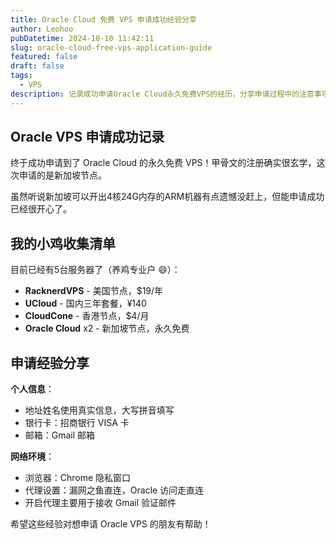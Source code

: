 ```yaml
---
title: Oracle Cloud 免费 VPS 申请成功经验分享
author: Leohoo
pubDatetime: 2024-10-10 11:42:11
slug: oracle-cloud-free-vps-application-guide
featured: false
draft: false
tags:
  - VPS
description: 记录成功申请Oracle Cloud永久免费VPS的经历，分享申请过程中的注意事项和个人服务器收集情况。
---
```


## Oracle VPS 申请成功记录

终于成功申请到了 Oracle Cloud 的永久免费 VPS！甲骨文的注册确实很玄学，这次申请的是新加坡节点。

虽然听说新加坡可以开出4核24G内存的ARM机器有点遗憾没赶上，但能申请成功已经很开心了。

## 我的小鸡收集清单

目前已经有5台服务器了（养鸡专业户 😄）：

- **RacknerdVPS** - 美国节点，$19/年
- **UCloud** - 国内三年套餐，¥140
- **CloudCone** - 香港节点，$4/月  
- **Oracle Cloud** x2 - 新加坡节点，永久免费

## 申请经验分享

**个人信息**：
- 地址姓名使用真实信息，大写拼音填写
- 银行卡：招商银行 VISA 卡
- 邮箱：Gmail 邮箱

**网络环境**：
- 浏览器：Chrome 隐私窗口
- 代理设置：漏网之鱼直连，Oracle 访问走直连
- 开启代理主要用于接收 Gmail 验证邮件

希望这些经验对想申请 Oracle VPS 的朋友有帮助！

